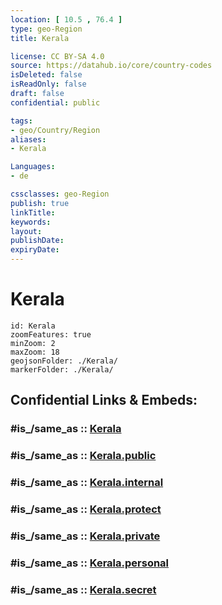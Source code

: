 ```yaml
---
location: [ 10.5 , 76.4 ] 
type: geo-Region
title: Kerala

license: CC BY-SA 4.0
source: https://datahub.io/core/country-codes
isDeleted: false
isReadOnly: false
draft: false
confidential: public

tags:
- geo/Country/Region
aliases:
- Kerala

Languages:
- de

cssclasses: geo-Region
publish: true
linkTitle: 
keywords: 
layout: 
publishDate: 
expiryDate: 
---
```


# Kerala

```leaflet
id: Kerala
zoomFeatures: true 
minZoom: 2 
maxZoom: 18
geojsonFolder: ./Kerala/
markerFolder: ./Kerala/
```


## Confidential Links & Embeds: 

### #is_/same_as :: [Kerala](/_Standards/Earth/Continent/Asia/Asia~South/India/States~India/Kerala.md) 

### #is_/same_as :: [Kerala.public](/_public/Earth/Continent/Asia/Asia~South/India/States~India/Kerala.public.md) 

### #is_/same_as :: [Kerala.internal](/_internal/Earth/Continent/Asia/Asia~South/India/States~India/Kerala.internal.md) 

### #is_/same_as :: [Kerala.protect](/_protect/Earth/Continent/Asia/Asia~South/India/States~India/Kerala.protect.md) 

### #is_/same_as :: [Kerala.private](/_private/Earth/Continent/Asia/Asia~South/India/States~India/Kerala.private.md) 

### #is_/same_as :: [Kerala.personal](/_personal/Earth/Continent/Asia/Asia~South/India/States~India/Kerala.personal.md) 

### #is_/same_as :: [Kerala.secret](/_secret/Earth/Continent/Asia/Asia~South/India/States~India/Kerala.secret.md)

